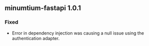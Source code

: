 ## minumtium-fastapi 1.0.1

### Fixed

- Error in dependency injection was causing a null issue using the authentication adapter.